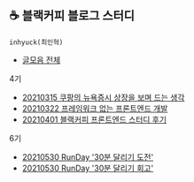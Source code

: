 ## ☕ 블랙커피 블로그 스터디

`inhyuck(최인혁)`
- [글모음 전체](https://www.notion.so/dc235899cc6646fd9c95c53828040f3c?v=7fdee37134424437ae4e612c93a08380)

4기
- [20210315 쿠팡의 뉴욕증시 상장을 보며 드는 생각](https://www.notion.so/174ab79c43cb414b827bbb7170ef2cdf)
- [20210322 프레임워크 없는 프론트엔드 개발](https://www.notion.so/8e86d640565e4a438cbefe3be1236012)
- [20210401 블랙커피 프론트엔드 스터디 후기](https://www.notion.so/bffb14daea984293a954ac7cdb4f7c1e)

6기
- [20210530 RunDay '30분 달리기 도전'](https://www.notion.so/RunDay-30-833f24a8350b4e069ec57458b2c7e945)
- [20210530 RunDay '30분 달리기 회고'](https://www.notion.so/RunDay-30-6f0505ccf5784b53a69c363cbe99947c)
